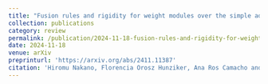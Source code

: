```yaml
---
title: "Fusion rules and rigidity for weight modules over the simple admissible affine sl2 and N=2 superconformal vertex operator superalgebras"
collection: publications
category: review
permalink: /publication/2024-11-18-fusion-rules-and-rigidity-for-weight-modules-over-the-simple-admissible-affine-sl2-and-n2-superconformal-vertex-operator-superalgebras
date: 2024-11-18
venue: arXiv
preprinturl: 'https://arxiv.org/abs/2411.11387'
citation: 'Hiromu Nakano, Florencia Orosz Hunziker, Ana Ros Camacho and Simon Wood arXiv:2411.11387 [math.QA]'
---
```


